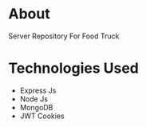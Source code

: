 # About
Server Repository For Food Truck 

# Technologies Used
- Express Js
- Node Js
- MongoDB
- JWT Cookies 

 
